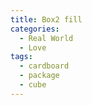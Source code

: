 ```yaml
---
title: Box2 fill
categories:
  - Real World
  - Love
tags:
  - cardboard
  - package
  - cube
---
```


